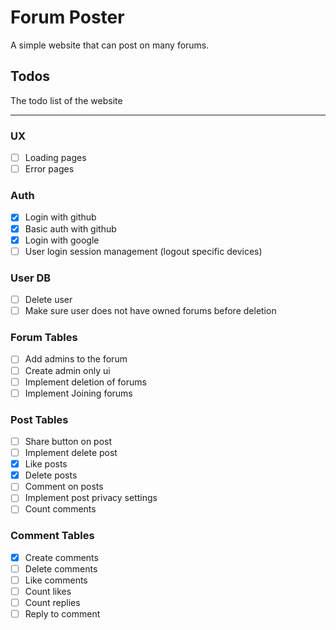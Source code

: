 # Forum Poster

A simple website that can post on many forums.

## Todos

The todo list of the website

---

### UX

- [ ] Loading pages
- [ ] Error pages

### Auth

- [x] Login with github
- [x] Basic auth with github
- [x] Login with google
- [ ] User login session management (logout specific devices)

### User DB

- [ ] Delete user
- [ ] Make sure user does not have owned forums before deletion

### Forum Tables

- [ ] Add admins to the forum
- [ ] Create admin only ui
- [ ] Implement deletion of forums
- [ ] Implement Joining forums

### Post Tables

- [ ] Share button on post
- [ ] Implement delete post
- [x] Like posts
- [x] Delete posts
- [ ] Comment on posts
- [ ] Implement post privacy settings
- [ ] Count comments

### Comment Tables

- [x] Create comments
- [ ] Delete comments
- [ ] Like comments
- [ ] Count likes
- [ ] Count replies
- [ ] Reply to comment
